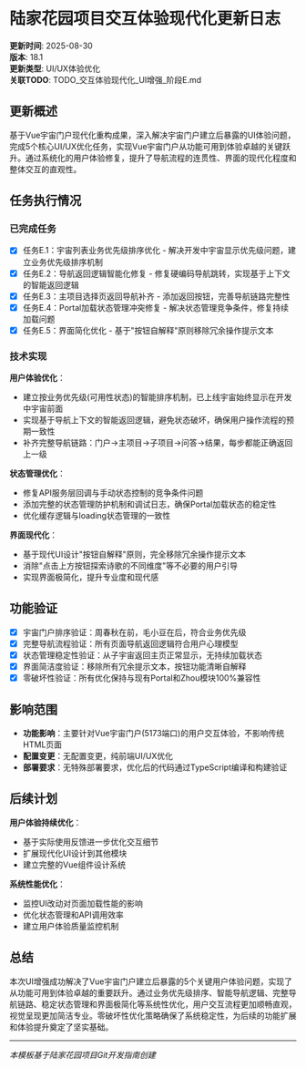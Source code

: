 # 陆家花园项目交互体验现代化更新日志

**更新时间**: 2025-08-30  
**版本**: 18.1  
**更新类型**: UI/UX体验优化  
**关联TODO**: TODO_交互体验现代化_UI增强_阶段E.md

## 更新概述
基于Vue宇宙门户现代化重构成果，深入解决宇宙门户建立后暴露的UI体验问题，完成5个核心UI/UX优化任务，实现Vue宇宙门户从功能可用到体验卓越的关键跃升。通过系统化的用户体验修复，提升了导航流程的连贯性、界面的现代化程度和整体交互的直观性。

## 任务执行情况
### 已完成任务
- [x] 任务E.1：宇宙列表业务优先级排序优化 - 解决开发中宇宙显示优先级问题，建立业务优先级排序机制
- [x] 任务E.2：导航返回逻辑智能化修复 - 修复硬编码导航跳转，实现基于上下文的智能返回逻辑  
- [x] 任务E.3：主项目选择页返回导航补齐 - 添加返回按钮，完善导航链路完整性
- [x] 任务E.4：Portal加载状态管理冲突修复 - 解决状态管理竞争条件，修复持续加载问题
- [x] 任务E.5：界面简化优化 - 基于"按钮自解释"原则移除冗余操作提示文本

### 技术实现
**用户体验优化**：
- 建立按业务优先级(可用性状态)的智能排序机制，已上线宇宙始终显示在开发中宇宙前面
- 实现基于导航上下文的智能返回逻辑，避免状态破坏，确保用户操作流程的预期一致性
- 补齐完整导航链路：门户→主项目→子项目→问答→结果，每步都能正确返回上一级

**状态管理优化**：
- 修复API服务层回调与手动状态控制的竞争条件问题
- 添加完整的状态管理防护机制和调试日志，确保Portal加载状态的稳定性
- 优化缓存逻辑与loading状态管理的一致性

**界面现代化**：
- 基于现代UI设计"按钮自解释"原则，完全移除冗余操作提示文本
- 消除"点击上方按钮探索诗歌的不同维度"等不必要的用户引导
- 实现界面极简化，提升专业度和现代感

## 功能验证
- [x] 宇宙门户排序验证：周春秋在前，毛小豆在后，符合业务优先级
- [x] 完整导航流程验证：所有页面导航返回逻辑符合用户心理模型
- [x] 状态管理稳定性验证：从子宇宙返回主页正常显示，无持续加载状态
- [x] 界面简洁度验证：移除所有冗余提示文本，按钮功能清晰自解释
- [x] 零破坏性验证：所有优化保持与现有Portal和Zhou模块100%兼容性

## 影响范围
- **功能影响**：主要针对Vue宇宙门户(5173端口)的用户交互体验，不影响传统HTML页面
- **配置变更**：无配置变更，纯前端UI/UX优化
- **部署要求**：无特殊部署要求，优化后的代码通过TypeScript编译和构建验证

## 后续计划
**用户体验持续优化**：
- 基于实际使用反馈进一步优化交互细节
- 扩展现代化UI设计到其他模块
- 建立完整的Vue组件设计系统

**系统性能优化**：
- 监控UI改动对页面加载性能的影响
- 优化状态管理和API调用效率
- 建立用户体验质量监控机制

## 总结
本次UI增强成功解决了Vue宇宙门户建立后暴露的5个关键用户体验问题，实现了从功能可用到体验卓越的重要跃升。通过业务优先级排序、智能导航逻辑、完整导航链路、稳定状态管理和界面极简化等系统性优化，用户交互流程更加顺畅直观，视觉呈现更加简洁专业。零破坏性优化策略确保了系统稳定性，为后续的功能扩展和体验提升奠定了坚实基础。

---
*本模板基于陆家花园项目Git开发指南创建*
